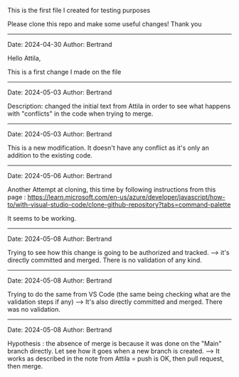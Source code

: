 This is the first file I created for testing purposes

Please clone this repo and make some useful changes!
Thank you

---
Date: 2024-04-30
Author: Bertrand

Hello Attila,

This is a first change I made on the file

---
Date: 2024-05-03
Author: Bertrand

Description: changed the initial text from Attila in order to see what happens with "conflicts" in the code when trying to merge.

---
Date: 2024-05-03
Author: Bertrand

This is a new modification. It doesn't have any conflict as it's only an addition to the existing code.

---
Date: 2024-05-06
Author: Bertrand

Another Attempt at cloning, this time by following instructions from this page : https://learn.microsoft.com/en-us/azure/developer/javascript/how-to/with-visual-studio-code/clone-github-repository?tabs=command-palette

It seems to be working.

---
Date: 2024-05-08
Author: Bertrand

Trying to see how this change is going to be authorized and tracked.
--> it's directly committed and merged. There is no validation of any kind.

---
Date: 2024-05-08
Author: Bertrand

Trying to do the same from VS Code (the same being checking what are the validation steps if any)
--> It's also directly committed and merged. There was no validation.

---
Date: 2024-05-08
Author: Bertrand

Hypothesis : the absence of merge is because it was done on the "Main" branch directly. Let see how it goes when a new branch is created.
--> It works as described in the note from Attila = push is OK, then pull request, then merge.
